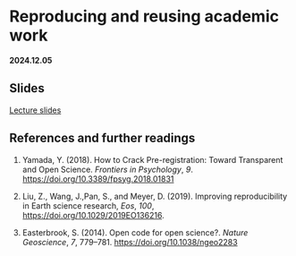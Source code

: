 # Reproducing and reusing academic work

**2024.12.05**

## Slides

[Lecture slides](https://docs.google.com/presentation/d/1uxMJ_Ag_PlP1duM5Wb0wAkboi0e4d5dq3mMOLKDqYNk/edit?usp=sharing)

## References and further readings

1. Yamada, Y. (2018). How to Crack Pre-registration: Toward Transparent and Open Science. *Frontiers in Psychology*, *9*. https://doi.org/10.3389/fpsyg.2018.01831

2. Liu, Z., Wang, J.,Pan, S., and Meyer, D. (2019). Improving reproducibility in Earth science research, *Eos*, *100*, https://doi.org/10.1029/2019EO136216.

3. Easterbrook, S. (2014). Open code for open science?. *Nature Geoscience*, *7*, 779–781. https://doi.org/10.1038/ngeo2283